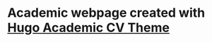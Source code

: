 # Academic webpage created with [Hugo Academic CV Theme](https://github.com/HugoBlox/theme-academic-cv)
